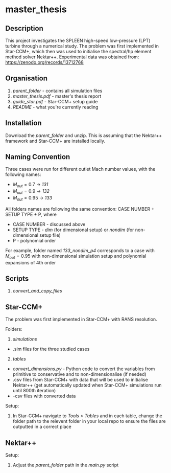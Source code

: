 # master_thesis
## Description
This project investigates the SPLEEN high-speed low-pressure (LPT) turbine through a numerical study. The problem was first implemented in Star-CCM+, which then was used to initialise the spectral/hp element method solver Nektar++. Experimental data was obtained from: https://zenodo.org/records/13712768

## Organisation
1. _parent_folder_ - contains all simulation files
2. _master_thesis.pdf_ - master's thesis report
4. _guide_star.pdf_ - Star-CCM+ setup guide
5. _README_ - what you're currently reading

## Installation
Download the _parent_folder_ and unzip. This is assuming that the Nektar++ framework and Star-CCM+ are installed locally.

## Naming Convention
Three cases were run for different outlet Mach number values, with the following names:
- $M_{out}=0.7$  &rarr; _131_
- $M_{out}=0.9$  &rarr; _132_
- $M_{out}=0.95$  &rarr; _133_
  
All folders names are following the same convention: CASE NUMBER + SETUP TYPE + P, where
- CASE NUMBER - discussed above
- SETUP TYPE - _dim_ (for dimensional setup) or _nondim_ (for non-dimensional setup file)
- P - polynomial order

For example, folder named _133_nondim_p4_ corresponds to a case with $M_{out}=0.95$ with non-dimensional simulation setup and polynomial expansions of 4th order

## Scripts
1. _convert_and_copy_files_
## Star-CCM+
The problem was first implemented in Star-CCM+ with RANS resolution.

Folders:
1. _simulations_
  - .sim files for the three studied cases
2. _tables_
  - _convert_dimensions.py_ - Python code to convert the variables from primitive to conservative and to non-dimensionalise (if needed)
  - .csv files from Star-CCM+ with data that will be used to initialise Nektar++ (get automatically updated when Star-CCM+ simulations run until 800th iteration)
  - -csv files with converted data

Setup:
1. In Star-CCM+ navigate to _Tools > Tables_ and in each table, change the folder path to the relevent folder in your local repo to ensure the files are outputted in a correct place

## Nektar++ 

Setup:
1. Adjust the _parent_folder_ path in the _main.py_ script
